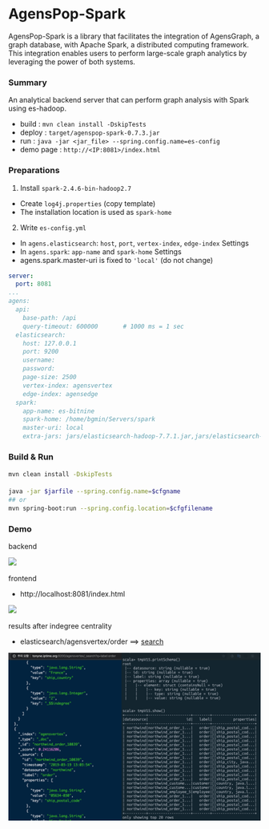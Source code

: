 # AgensPop-Spark
AgensPop-Spark is a library that facilitates the integration of AgensGraph, a graph database, with Apache Spark, a distributed computing framework. This integration enables users to perform large-scale graph analytics by leveraging the power of both systems.

### Summary

An analytical backend server that can perform graph analysis with Spark using es-hadoop.

- build : `mvn clean install -DskipTests`
- deploy : `target/agenspop-spark-0.7.3.jar`
- run : `java -jar <jar_file> --spring.config.name=es-config`
- demo page : `http://<IP:8081>/index.html`

### Preparations

1) Install `spark-2.4.6-bin-hadoop2.7`

- Create `log4j.properties` (copy template)
- The installation location is used as `spark-home`

2) Write `es-config.yml`

- In `agens.elasticsearch`: `host`, `port`, `vertex-index`, `edge-index` Settings
- In `agens.spark`: `app-name` and `spark-home` Settings
- **<caution>** agens.spark.master-uri is fixed to `'local'` (do not change)

```yml
server:
  port: 8081
...
agens:
  api:
    base-path: /api
    query-timeout: 600000       # 1000 ms = 1 sec
  elasticsearch:
    host: 127.0.0.1
    port: 9200
    username:
    password:
    page-size: 2500
    vertex-index: agensvertex
    edge-index: agensedge
  spark:
    app-name: es-bitnine
    spark-home: /home/bgmin/Servers/spark
    master-uri: local
    extra-jars: jars/elasticsearch-hadoop-7.7.1.jar,jars/elasticsearch-spark-20_2.11-7.7.1.jar,jars/graphframes-0.8.0-spark2.4-s_2.11.jar
```

### Build & Run

```sh
mvn clean install -DskipTests

java -jar $jarfile --spring.config.name=$cfgname
## or
mvn spring-boot:run --spring.config.location=$cfgfilename
```

### Demo

backend

<img src="https://github.com/skaiworldwide-oss/agenspop-spark/blob/master/docs/images/agenspop-spark-backend-console.png">

frontend

- http://localhost:8081/index.html

<img src="https://github.com/skaiworldwide-oss/agenspop-spark/blob/master/docs/images/agenspop-spark-frontend-web.png">

results after indegree centrality

- elasticsearch/agensvertex/order ==> [search](http://tonyne.iptime.org:9200/agensvertex/_search?q=label:order)

<img src="https://github.com/bitnine-oss/agenspop-spark/blob/master/docs/images/agenspop-spark-shell_indegree_results.png">

